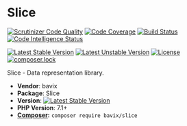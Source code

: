 # Slice

[![Scrutinizer Code Quality](https://scrutinizer-ci.com/g/bavix/slice/badges/quality-score.png?b=master)](https://scrutinizer-ci.com/g/bavix/slice/?branch=master)
[![Code Coverage](https://scrutinizer-ci.com/g/bavix/slice/badges/coverage.png?b=master)](https://scrutinizer-ci.com/g/bavix/slice/?branch=master)
[![Build Status](https://scrutinizer-ci.com/g/bavix/flow/badges/build.png?b=master)](https://scrutinizer-ci.com/g/bavix/slice/build-status/master)
[![Code Intelligence Status](https://scrutinizer-ci.com/g/bavix/slice/badges/code-intelligence.svg?b=master)](https://scrutinizer-ci.com/code-intelligence)

[![Latest Stable Version](https://poser.pugx.org/bavix/slice/v/stable)](https://packagist.org/packages/bavix/slice)
[![Latest Unstable Version](https://poser.pugx.org/bavix/slice/v/unstable)](https://packagist.org/packages/bavix/slice)
[![License](https://poser.pugx.org/bavix/slice/license)](https://packagist.org/packages/bavix/slice)
[![composer.lock](https://poser.pugx.org/bavix/slice/composerlock)](https://packagist.org/packages/bavix/slice)

Slice - Data representation library.

* **Vendor**: bavix
* **Package**: Slice  
* **Version**: [![Latest Stable Version](https://poser.pugx.org/bavix/slice/v/stable)](https://packagist.org/packages/bavix/slice)
* **PHP Version**: 7.1+ 
* **[Composer](https://getcomposer.org/):** `composer require bavix/slice`

